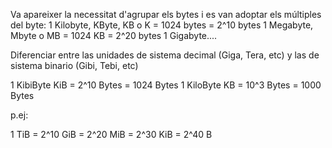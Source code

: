 Va apareixer la necessitat d'agrupar els bytes i es van adoptar els múltiples del byte:
1 Kilobyte, KByte, KB o K = 1024 bytes = 2^10 bytes
1 Megabyte, Mbyte o MB = 1024 KB = 2^20 bytes
1 Gigabyte....

Diferenciar entre las unidades de sistema decimal (Giga, Tera, etc) y las de sistema binario (Gibi, Tebi, etc)

1 KibiByte KiB = 2^10 Bytes = 1024 Bytes
1 KiloByte KB = 10^3 Bytes = 1000 Bytes

p.ej:

1 TiB = 2^10 GiB = 2^20 MiB = 2^30 KiB = 2^40 B
